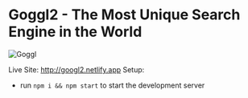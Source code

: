 # Goggl2 - The Most Unique Search Engine in the World

![Goggl](https://i.ibb.co/yQdYhtq/image.png)

Live Site: http://googl2.netlify.app
Setup:

- run `npm i && npm start` to start the development server
